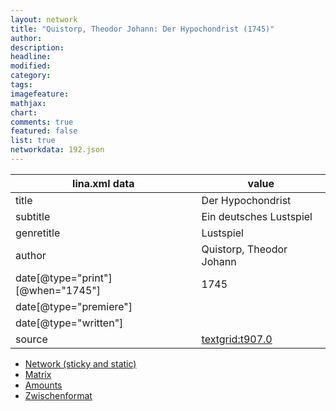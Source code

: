 ```yaml
---
layout: network
title: "Quistorp, Theodor Johann: Der Hypochondrist (1745)"
author:
description:
headline:
modified:
category:
tags:
imagefeature: 
mathjax: 
chart: 
comments: true
featured: false
list: true
networkdata: 192.json
---
```

lina.xml data  | value
------------- | -------------
title|Der Hypochondrist
subtitle|Ein deutsches Lustspiel
genretitle|Lustspiel
author|Quistorp, Theodor Johann
date[@type="print"][@when="1745"]|1745
date[@type="premiere"]|
date[@type="written"]|
source|[textgrid:t907.0](https://textgridlab.org/1.0/tgcrud-public/rest/textgrid:t907.0/data)



* [Network (sticky and static)](/network192)
* [Matrix](/matrix192)
* [Amounts](/amount192)
* [Zwischenformat](/lina192 )
